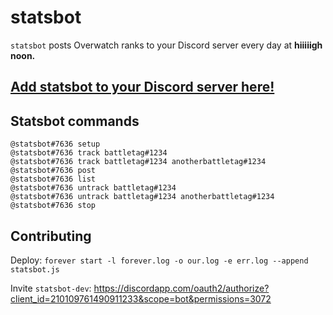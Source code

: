 # statsbot

`statsbot` posts Overwatch ranks to your Discord server every day at **hiiiiigh noon.**

## [Add statsbot to your Discord server here!](https://discordapp.com/oauth2/authorize?client_id=200377900413747201&scope=bot&permissions=3072)

## Statsbot commands

```
@statsbot#7636 setup
@statsbot#7636 track battletag#1234
@statsbot#7636 track battletag#1234 anotherbattletag#1234
@statsbot#7636 post
@statsbot#7636 list
@statsbot#7636 untrack battletag#1234
@statsbot#7636 untrack battletag#1234 anotherbattletag#1234
@statsbot#7636 stop
```

## Contributing

Deploy: `forever start -l forever.log -o our.log -e err.log --append statsbot.js`

Invite `statsbot-dev`: <https://discordapp.com/oauth2/authorize?client_id=210109761490911233&scope=bot&permissions=3072>
